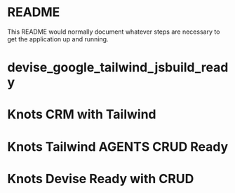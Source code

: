 # README

This README would normally document whatever steps are necessary to get the
application up and running.


# devise_google_tailwind_jsbuild_ready
# Knots CRM with Tailwind
# Knots Tailwind AGENTS CRUD Ready
# Knots Devise Ready with CRUD
